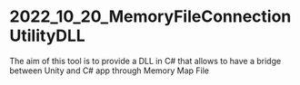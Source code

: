 # 2022_10_20_MemoryFileConnectionUtilityDLL
The aim of this tool is to provide a DLL in C# that allows to have a bridge between Unity and C# app through Memory Map File
